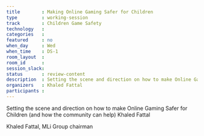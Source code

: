 ```yaml
---
title        : Making Online Gaming Safer for Children
type         : working-session
track        : Children Game Safety
technology   :
categories   :
featured     : no
when_day     : Wed
when_time    : DS-1
room_layout  :
room_id      :
session_slack:
status       : review-content
description  : Setting the scene and direction on how to make Online Gaming Safer for Children (and how the community can help)  Khaled Fattal
organizers   : Khaled Fattal
participants :
---
```


Setting the scene and direction on how to make Online Gaming Safer for Children (and how the community can help)  Khaled Fattal

Khaled Fattal, MLi Group chairman

